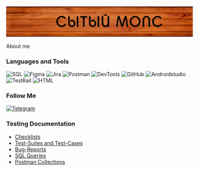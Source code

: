 ![Header](https://github.com/mariabakashova/mariabakashova/blob/main/assets/VYVESKA_SYTYJMOPS.jpg)

About me

### Languages and Tools
![SQL](https://img.shields.io/badge/-SQL-gray?style=for-the-badge&logo=mysql)
![Figma](https://img.shields.io/badge/-Figma-gray?style=for-the-badge&logo=figma)
![Jira](https://img.shields.io/badge/-Jira-gray?style=for-the-badge&logo=Jira&logoColor=0052cc)
![Postman](https://img.shields.io/badge/-Postman-gray?style=for-the-badge&logo=postman)
![DevTools](https://img.shields.io/badge/-DevTools-gray?style=for-the-badge&logo=googlechrome)
![GitHub](https://img.shields.io/badge/-GITHUB-gray?style=for-the-badge&logo=github)
![Androidstudio](https://img.shields.io/badge/-Androidstudio-gray?style=for-the-badge&logo=Androidstudio)
![TestRail](https://img.shields.io/badge/-TestRail-gray?style=for-the-badge&logo=testrail)
![HTML](https://img.shields.io/badge/-HTML-gray?style=for-the-badge&logo=html)

### Follow Me
[![Telegram](https://img.shields.io/badge/-Telegram-gray?style=for-the-badge&logo=telegram)](https://t.me/mari_back)

### Testing Documentation
- [Checklists](https://github.com/artichokeee/checklist)
- [Test-Suites and Test-Cases](https://github.com/artichokeee/test-cases)
- [Bug-Reports](https://github.com/artichokeee/bug-reports)
- [SQL Queries](https://github.com/artichokeee/SQL)
- [Postman Collections](https://github.com/artichokeee/postman)
